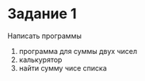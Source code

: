 <H1>Задание 1</H1> 
<p>Написать программы</p>
<ol>
  <li>программа для суммы двух чисел</li>
  <li>калькурятор</li>
  <li>найти сумму чисе списка</li>
</ol>
